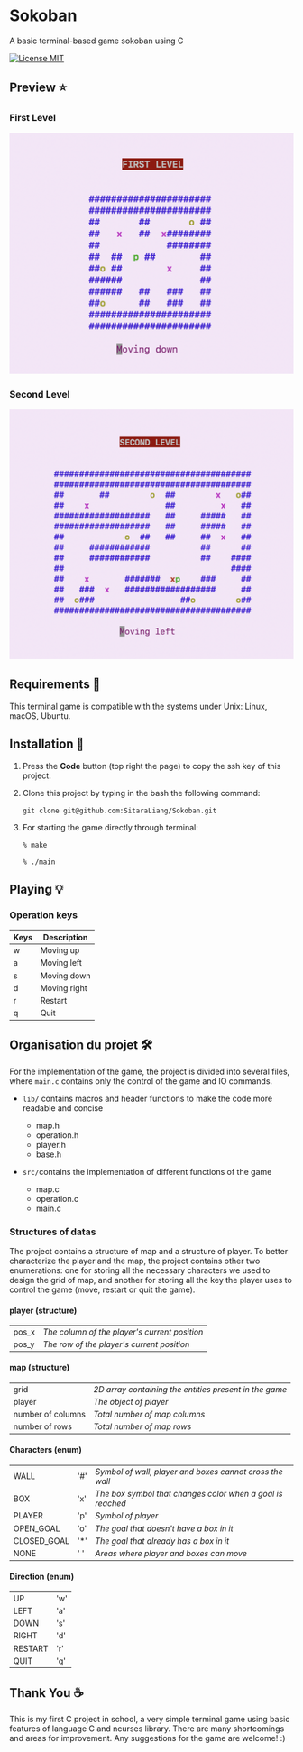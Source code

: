 # Sokoban
A basic terminal-based game sokoban using C

[![License MIT](https://img.shields.io/badge/license-MIT-blue.svg)](LICENSE)


## Preview ⭐️
### First Level
 ![First Level](img/first_level.png) 
 
### Second Level
 ![Second Level](img/second_level.png)


## Requirements 🔧
This terminal game is compatible with the systems under Unix: Linux, macOS, Ubuntu.


## Installation 🔌

1. Press the **Code** button (top right the page) to copy the ssh key of this project.

2. Clone this project by typing in the bash the following command:

       git clone git@github.com:SitaraLiang/Sokoban.git

3. For starting the game directly through terminal:

    ```
    % make
    ```
    ```
    % ./main
    ```



## Playing 💡
### Operation keys
| Keys     |  Description      | 
|--------- |-------------------|
|    w     |   Moving up        | 
|    a     |    Moving left      | 
|    s     |    Moving down      | 
|    d     |    Moving right     | 
|    r     |    Restart          | 
|    q     |    Quit             |



## Organisation du projet 🛠️
For the implementation of the game, the project is divided into several files, where `main.c` contains only the control of the game and IO commands.

- `lib/` contains macros and header functions to make the code more readable and concise
    - map.h
    - operation.h
    - player.h
    - base.h

- `src/`contains the implementation of different functions of the game
    - map.c
    - operation.c
    - main.c


### Structures of datas
The project contains a structure of map and a structure of player. To better characterize the player and the map, the project contains other two enumerations: one for storing all the necessary characters we used to design the grid of map, and another for storing all the key the player uses to control the game (move, restart or quit the game).

#### player (structure)
|||
|--|--|
|pos_x| *The column of the player's current position* |
|pos_y| *The row of the player's current position* |

#### map (structure)
|   |        | 
|--------- |-------------------|
|   grid     |    *2D array containing the entities present in the game*        | 
|   player     |    *The object of player*      | 
|   number of columns     |  *Total number of map columns*      | 
|    number of rows       |  *Total number of map rows*     | 

#### Characters (enum)
|   |        | |
|--------- |-----|-------------------|
|WALL|'#'| *Symbol of wall, player and boxes cannot cross the wall*|
|BOX|'x'| *The box symbol that changes color when a goal is reached*|
|PLAYER|'p'| *Symbol of player*|
|OPEN_GOAL|'o'| *The goal that doesn't have a box in it*|
|CLOSED_GOAL|'*'| *The goal that already has a box in it* |
|NONE|' '| *Areas where player and boxes can move*|

#### Direction (enum)
|   |    | 
|---------|-------------------|
|UP|'w'|
|LEFT|'a'|
|DOWN|'s'|
|RIGHT|'d'|
|RESTART|'r'|
|QUIT|'q'|

## Thank You ☕️
This is my first C project in school, a very simple terminal game using basic features of language C and ncurses library. There are many shortcomings and areas for improvement. Any suggestions for the game are welcome! :)
